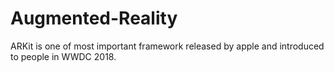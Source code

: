 # Augmented-Reality
ARKit is one of most important framework released by apple and introduced to people in WWDC 2018.
